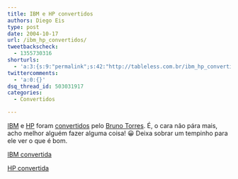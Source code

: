 ```yaml
---
title: IBM e HP convertidos
authors: Diego Eis
type: post
date: 2004-10-17
url: /ibm_hp_convertidos/
tweetbackscheck:
  - 1355730316
shorturls:
  - 'a:3:{s:9:"permalink";s:42:"http://tableless.com.br/ibm_hp_convertidos";s:7:"tinyurl";s:26:"http://tinyurl.com/3j5lyee";s:4:"isgd";s:19:"http://is.gd/I2CPQf";}'
twittercomments:
  - 'a:0:{}'
dsq_thread_id: 503031917
categories:
  - Convertidos

---
```

[IBM][1] e [HP][2] foram [convertidos][3] pelo [Bruno Torres][4]. É, o cara não pára mais, acho melhor alguém fazer alguma coisa! 😀 Deixa sobrar um tempinho para ele ver o que é bom.

[IBM convertida][5]
  
[HP convertida][6]

 [1]: http://www.ibm.com/
 [2]: http://www.hp.com.br/
 [3]: http://tableless.com.br/convertidos.asp
 [4]: http://www.brunotorres.net
 [5]: http://tableless.com.br/convertidos/ibm/tableless/
 [6]: http://tableless.com.br/convertidos/hp/tableless/